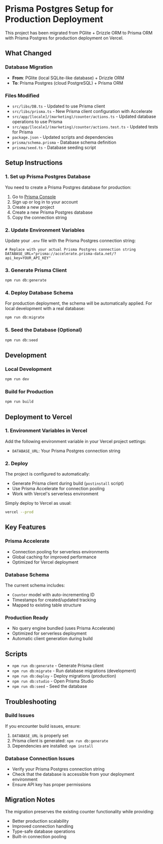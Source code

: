 # Prisma Postgres Setup for Production Deployment

This project has been migrated from PGlite + Drizzle ORM to Prisma ORM with Prisma Postgres for production deployment on Vercel.

## What Changed

### Database Migration
- **From**: PGlite (local SQLite-like database) + Drizzle ORM
- **To**: Prisma Postgres (cloud PostgreSQL) + Prisma ORM

### Files Modified
- `src/libs/DB.ts` - Updated to use Prisma client
- `src/libs/prisma.ts` - New Prisma client configuration with Accelerate
- `src/app/[locale]/(marketing)/counter/actions.ts` - Updated database operations to use Prisma
- `src/app/[locale]/(marketing)/counter/actions.test.ts` - Updated tests for Prisma
- `package.json` - Updated scripts and dependencies
- `prisma/schema.prisma` - Database schema definition
- `prisma/seed.ts` - Database seeding script

## Setup Instructions

### 1. Set up Prisma Postgres Database

You need to create a Prisma Postgres database for production:

1. Go to [Prisma Console](https://console.prisma.io)
2. Sign up or log in to your account
3. Create a new project
4. Create a new Prisma Postgres database
5. Copy the connection string

### 2. Update Environment Variables

Update your `.env` file with the Prisma Postgres connection string:

```env
# Replace with your actual Prisma Postgres connection string
DATABASE_URL="prisma://accelerate.prisma-data.net/?api_key=YOUR_API_KEY"
```

### 3. Generate Prisma Client

```bash
npm run db:generate
```

### 4. Deploy Database Schema

For production deployment, the schema will be automatically applied. For local development with a real database:

```bash
npm run db:migrate
```

### 5. Seed the Database (Optional)

```bash
npm run db:seed
```

## Development

### Local Development
```bash
npm run dev
```

### Build for Production
```bash
npm run build
```

## Deployment to Vercel

### 1. Environment Variables in Vercel

Add the following environment variable in your Vercel project settings:

- `DATABASE_URL`: Your Prisma Postgres connection string

### 2. Deploy

The project is configured to automatically:
- Generate Prisma client during build (`postinstall` script)
- Use Prisma Accelerate for connection pooling
- Work with Vercel's serverless environment

Simply deploy to Vercel as usual:

```bash
vercel --prod
```

## Key Features

### Prisma Accelerate
- Connection pooling for serverless environments
- Global caching for improved performance
- Optimized for Vercel deployment

### Database Schema
The current schema includes:
- `Counter` model with auto-incrementing ID
- Timestamps for created/updated tracking
- Mapped to existing table structure

### Production Ready
- No query engine bundled (uses Prisma Accelerate)
- Optimized for serverless deployment
- Automatic client generation during build

## Scripts

- `npm run db:generate` - Generate Prisma client
- `npm run db:migrate` - Run database migrations (development)
- `npm run db:deploy` - Deploy migrations (production)
- `npm run db:studio` - Open Prisma Studio
- `npm run db:seed` - Seed the database

## Troubleshooting

### Build Issues
If you encounter build issues, ensure:
1. `DATABASE_URL` is properly set
2. Prisma client is generated: `npm run db:generate`
3. Dependencies are installed: `npm install`

### Database Connection Issues
- Verify your Prisma Postgres connection string
- Check that the database is accessible from your deployment environment
- Ensure API key has proper permissions

## Migration Notes

The migration preserves the existing counter functionality while providing:
- Better production scalability
- Improved connection handling
- Type-safe database operations
- Built-in connection pooling
